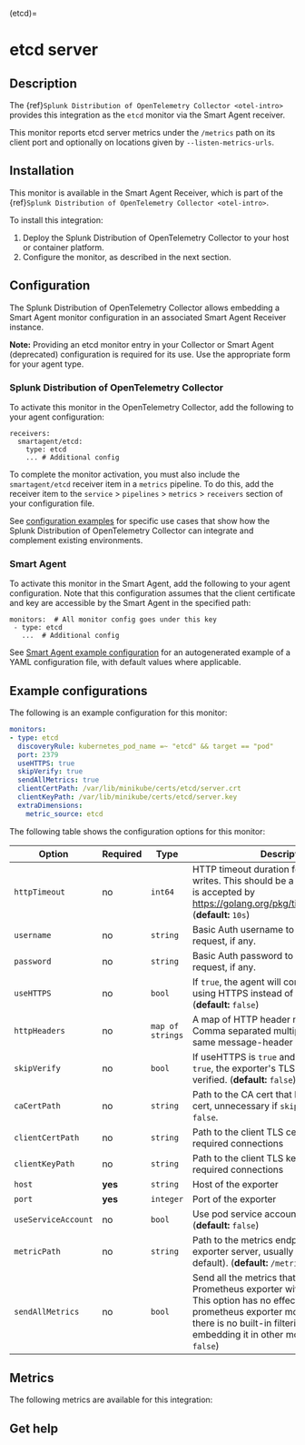 
(etcd)=

# etcd server

<meta name="Description" content="Use this Splunk Observability Cloud integration for the etcd monitor. See benefits, install, configuration, and metrics">


## Description

The {ref}`Splunk Distribution of OpenTelemetry Collector <otel-intro>` provides this integration as the `etcd` monitor via the Smart Agent receiver.

This monitor reports etcd server metrics under the `/metrics` path on its client port and optionally on locations given by `--listen-metrics-urls`.
<!---Note that this monitor collects metrics solely from the prometheus endpoint, unlike the `collectd/etcd` monitor, which collects  metrics from the `/stats` endpoint. -->

## Installation

This monitor is available in the Smart Agent Receiver, which is part of the {ref}`Splunk Distribution of OpenTelemetry Collector <otel-intro>`.

To install this integration:

1. Deploy the Splunk Distribution of OpenTelemetry Collector to your host or container platform.
2. Configure the monitor, as described in the next section.

## Configuration

The Splunk Distribution of OpenTelemetry Collector allows embedding a Smart Agent monitor configuration in an associated Smart Agent Receiver instance.

**Note:** Providing an etcd monitor entry in your Collector or Smart Agent (deprecated) configuration is required for its use. Use the appropriate form for your agent type.

### Splunk Distribution of OpenTelemetry Collector

To activate this monitor in the OpenTelemetry Collector, add the following to your agent configuration:

```
receivers:
  smartagent/etcd:
    type: etcd
    ... # Additional config
```

To complete the monitor activation, you must also include the `smartagent/etcd` receiver item in a `metrics` pipeline. To do this, add the receiver item to the `service` > `pipelines` > `metrics` > `receivers` section of your configuration file.

See <a href="https://github.com/signalfx/splunk-otel-collector/tree/main/examples" target="_blank">configuration examples</a> for specific use cases that show how the Splunk Distribution of OpenTelemetry Collector can integrate and complement existing environments.

### Smart Agent

To activate this monitor in the Smart Agent, add the following to your agent configuration. Note that this configuration assumes that the client certificate and key are accessible by the Smart Agent in the specified path:

```
monitors:  # All monitor config goes under this key
 - type: etcd
   ...  # Additional config
```

See <a href="https://docs.splunk.com/Observability/gdi/smart-agent/smart-agent-resources.html#configure-the-smart-agent" target="_blank">Smart Agent example configuration</a> for an autogenerated example of a YAML configuration file, with default values where applicable.

## Example configurations

The following is an example configuration for this monitor:

```yaml
monitors:
- type: etcd
  discoveryRule: kubernetes_pod_name =~ "etcd" && target == "pod"
  port: 2379
  useHTTPS: true
  skipVerify: true
  sendAllMetrics: true
  clientCertPath: /var/lib/minikube/certs/etcd/server.crt
  clientKeyPath: /var/lib/minikube/certs/etcd/server.key
  extraDimensions:
    metric_source: etcd
```

The following table shows the configuration options for this monitor:

| Option | Required | Type | Description |
| --- | --- | --- | --- |
| `httpTimeout` | no | `int64` | HTTP timeout duration for both read and writes. This should be a duration string that is accepted by https://golang.org/pkg/time/#ParseDuration (**default:** `10s`) |
| `username` | no | `string` | Basic Auth username to use on each request, if any. |
| `password` | no | `string` | Basic Auth password to use on each request, if any. |
| `useHTTPS` | no | `bool` | If `true`, the agent will connect to the server using HTTPS instead of plain HTTP. (**default:** `false`) |
| `httpHeaders` | no | `map of strings` | A map of HTTP header names to values. Comma separated multiple values for the same message-header is supported. |
| `skipVerify` | no | `bool` | If useHTTPS is `true` and this option is also `true`, the exporter's TLS cert will not be verified. (**default:** `false`) |
| `caCertPath` | no | `string` | Path to the CA cert that has signed the TLS cert, unnecessary if `skipVerify` is set to `false`. |
| `clientCertPath` | no | `string` | Path to the client TLS cert to use for TLS required connections |
| `clientKeyPath` | no | `string` | Path to the client TLS key to use for TLS required connections |
| `host` | **yes** | `string` | Host of the exporter |
| `port` | **yes** | `integer` | Port of the exporter |
| `useServiceAccount` | no | `bool` | Use pod service account to authenticate. (**default:** `false`) |
| `metricPath` | no | `string` | Path to the metrics endpoint on the exporter server, usually `/metrics` (the default). (**default:** `/metrics`) |
| `sendAllMetrics` | no | `bool` | Send all the metrics that come out of the Prometheus exporter without any filtering.  This option has no effect when using the prometheus exporter monitor directly since there is no built-in filtering, only when embedding it in other monitors. (**default:** `false`) |

## Metrics

The following metrics are available for this integration:

<div class="metrics-yaml" url="https://raw.githubusercontent.com/signalfx/integrations/main/etcd/metrics.yaml"></div>

## Get help

```{include} /_includes/troubleshooting.md
```
